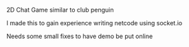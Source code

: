 2D Chat Game similar to club penguin

I made this to gain experience writing netcode using socket.io

Needs some small fixes to have demo be put online
